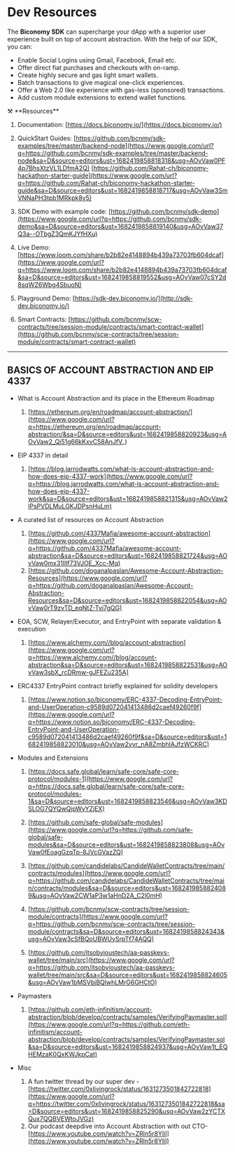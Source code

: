 # Dev Resources

The **Biconomy SDK** can supercharge your dApp with a superior user experience built on top of account abstraction. With the help of our SDK, you can:

- Enable Social Logins using Gmail, Facebook, Email etc.
- Offer direct fiat purchases and checkouts with on-ramp.
- Create highly secure and gas light smart wallets.
- Batch transactions to give magical one-click experiences.
- Offer a Web 2.0 like experience with gas-less (sponsored) transactions.
- Add custom module extensions to extend wallet functions.

<aside>
⚒️ **Resources**

1. Documentation: [https://docs.biconomy.io/](https://docs.biconomy.io/)

2. QuickStart Guides: 
[https://github.com/bcnmy/sdk-examples/tree/master/backend-node](https://www.google.com/url?q=https://github.com/bcnmy/sdk-examples/tree/master/backend-node&sa=D&source=editors&ust=1682419858818318&usg=AOvVaw0PF4p7BhsXtzVL1LDfmA2Q)
[https://github.com/Rahat-ch/biconomy-hackathon-starter-guide](https://www.google.com/url?q=https://github.com/Rahat-ch/biconomy-hackathon-starter-guide&sa=D&source=editors&ust=1682419858818717&usg=AOvVaw3SmVNNaPH3tpb1MRkpk8v5)

3. SDK Demo with example code: [https://github.com/bcnmy/sdk-demo](https://www.google.com/url?q=https://github.com/bcnmy/sdk-demo&sa=D&source=editors&ust=1682419858819140&usg=AOvVaw37Q3a--OTbgZ3QmKJYfHXu)

4. Live Demo: [https://www.loom.com/share/b2b82e4148894b439a73703fb604dcaf](https://www.google.com/url?q=https://www.loom.com/share/b2b82e4148894b439a73703fb604dcaf&sa=D&source=editors&ust=1682419858819552&usg=AOvVaw07cSY2d8sqWZ6Wbg4SbuoN)

5. Playground Demo: [https://sdk-dev.biconomy.io/](http://sdk-dev.biconomy.io/)

6. Smart Contracts: [https://github.com/bcnmy/scw-contracts/tree/session-module/contracts/smart-contract-wallet](https://github.com/bcnmy/scw-contracts/tree/session-module/contracts/smart-contract-wallet)

</aside>

---

## **BASICS OF ACCOUNT ABSTRACTION AND EIP 4337**

- What is Account Abstraction and its place in the Ethereum Roadmap
    
    1. [https://ethereum.org/en/roadmap/account-abstraction/](https://www.google.com/url?q=https://ethereum.org/en/roadmap/account-abstraction/&sa=D&source=editors&ust=1682419858820923&usg=AOvVaw2_Qj51g66kKxvC58AnJfV_)
    
- EIP 4337 in detail
    
    1. [https://blog.jarrodwatts.com/what-is-account-abstraction-and-how-does-eip-4337-work](https://www.google.com/url?q=https://blog.jarrodwatts.com/what-is-account-abstraction-and-how-does-eip-4337-work&sa=D&source=editors&ust=1682419858821315&usg=AOvVaw2lPsPVDLMuLGKJDPsnHuLm)
    
- A curated list of resources on Account Abstraction
    1. [https://github.com/4337Mafia/awesome-account-abstraction](https://www.google.com/url?q=https://github.com/4337Mafia/awesome-account-abstraction&sa=D&source=editors&ust=1682419858821724&usg=AOvVaw0mx31Illf73VJOE_Xcc-Mq)
    2. [https://github.com/doganalpaslan/Awesome-Account-Abstraction-Resources](https://www.google.com/url?q=https://github.com/doganalpaslan/Awesome-Account-Abstraction-Resources&sa=D&source=editors&ust=1682419858822054&usg=AOvVaw0rT9zvTD_eqNtZ-Tvj7gQG)
- EOA, SCW, Relayer/Executor, and EntryPoint with separate validation & execution
    
    1. [https://www.alchemy.com//blog/account-abstraction](https://www.google.com/url?q=https://www.alchemy.com//blog/account-abstraction&sa=D&source=editors&ust=1682419858822531&usg=AOvVaw3sbX_rcDRmw-gJFEZu235A)
    
- ERC4337 EntryPoint contract briefly explained for solidity developers
    1. [https://www.notion.so/biconomy/ERC-4337-Decoding-EntryPoint-and-UserOperation-c9589d072041413486d2caef49260f9f](https://www.google.com/url?q=https://www.notion.so/biconomy/ERC-4337-Decoding-EntryPoint-and-UserOperation-c9589d072041413486d2caef49260f9f&sa=D&source=editors&ust=1682419858823010&usg=AOvVaw2yvr_nA8ZmbhlAJfzWCKRC)
- Modules and Extensions
    
    1. [https://docs.safe.global/learn/safe-core/safe-core-protocol/modules-1](https://www.google.com/url?q=https://docs.safe.global/learn/safe-core/safe-core-protocol/modules-1&sa=D&source=editors&ust=1682419858823546&usg=AOvVaw3KDSLOG7QYQwQjpWyYZjEX)
    
    2. [https://github.com/safe-global/safe-modules](https://www.google.com/url?q=https://github.com/safe-global/safe-modules&sa=D&source=editors&ust=1682419858823808&usg=AOvVaw0fEoagGzqTp-8JVcGVazZQ)
    
    3. [https://github.com/candidelabs/CandideWalletContracts/tree/main/contracts/modules](https://www.google.com/url?q=https://github.com/candidelabs/CandideWalletContracts/tree/main/contracts/modules&sa=D&source=editors&ust=1682419858824089&usg=AOvVaw2CW1aP3w1aHnD2A_C2l0mH)
    
    4. [https://github.com/bcnmy/scw-contracts/tree/session-module/contracts](https://www.google.com/url?q=https://github.com/bcnmy/scw-contracts/tree/session-module/contracts&sa=D&source=editors&ust=1682419858824343&usg=AOvVaw3cSfBQoUBWUySrpTf74AQQ)
    
    5. [https://github.com/itsobvioustech/aa-passkeys-wallet/tree/main/src](https://www.google.com/url?q=https://github.com/itsobvioustech/aa-passkeys-wallet/tree/main/src&sa=D&source=editors&ust=1682419858824605&usg=AOvVaw1bMSVbjBQlwhLMrG6GHCtO)
    
- Paymasters
    
    1. [https://github.com/eth-infinitism/account-abstraction/blob/develop/contracts/samples/VerifyingPaymaster.sol](https://www.google.com/url?q=https://github.com/eth-infinitism/account-abstraction/blob/develop/contracts/samples/VerifyingPaymaster.sol&sa=D&source=editors&ust=1682419858824937&usg=AOvVaw1t_EQHEMzaK0QxKWJkpCat)
    
- Misc
    1. A fun twitter thread by our super dev - [https://twitter.com/0xlivingrock/status/1631273501842722818](https://www.google.com/url?q=https://twitter.com/0xlivingrock/status/1631273501842722818&sa=D&source=editors&ust=1682419858825290&usg=AOvVaw2zYCTXQux7QQBVEWtoJVGz)
    2. Our podcast deepdive into Account Abstraction with out CTO- [https://www.youtube.com/watch?v=ZRln5r8YliI](https://www.youtube.com/watch?v=ZRln5r8YliI)